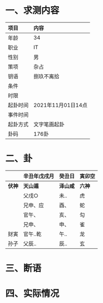 # 一、求测内容
|项目|内容|
|:-|:-|
|年龄|34|
|职业|IT|
|性别|男|
|策项|杂占|
|钥语|捌玖不离拾|
|条件||
|时限||
|起卦时间|2021年11月01日14点|
|事件时间||
|起卦方式|文字笔画起卦|
|卦码|176卦|

# 二、卦
||辛丑年戊戌月|癸丑日|寅卯空|
|:-|:-|:-|:-|
|**伏神**|**天山遁**|**泽山咸**|**六神**|
||父戌○|未..|虎|
||兄申、应|酉、|蛇|
||官午、|亥、|勾|
||兄申、|申、|雀|
|财寅|官午..乾|午..|龙|
|孙子|父辰..|辰..|玄|


# 三、断语

# 四、实际情况